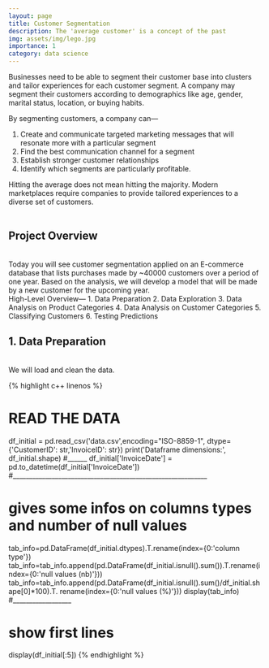 ```yaml
---
layout: page
title: Customer Segmentation
description: The 'average customer' is a concept of the past
img: assets/img/lego.jpg
importance: 1
category: data science
---
```








Businesses need to be able to segment their customer base into clusters and tailor experiences for each customer segment. A company may segment their customers according to demographics like age, gender, marital status, location, or buying habits.

By segmenting customers, a company can—

1. Create and communicate targeted marketing messages that will resonate more with a particular segment
2. Find the best communication channel for a segment
3. Establish stronger customer relationships
4. Identify which segments are particularly profitable.


Hitting the average does not mean hitting the majority. Modern marketplaces require companies to provide tailored experiences to a diverse set of customers.
<br>
<br>
<h2>Project Overview</h2>
<br>
Today you will see customer segmentation applied on an E-commerce database that lists purchases made by ~40000 customers over a period of one year. Based on the analysis, we will develop a model that will be made by a new customer for the upcoming year.
<br>
High-Level Overview—
1. Data Preparation
2. Data Exploration
3. Data Analysis on Product Categories
4. Data Analysis on Customer Categories
5. Classifying Customers
6. Testing Predictions

<br>
<h2>1. Data Preparation</h2>
<br>
We will load and clean the data.


{% highlight c++ linenos %}
# READ THE DATA
df_initial = pd.read_csv('data.csv',encoding="ISO-8859-1",
                         dtype={'CustomerID': str,'InvoiceID': str})
print('Dataframe dimensions:', df_initial.shape)
#______
df_initial['InvoiceDate'] = pd.to_datetime(df_initial['InvoiceDate'])
#____________________________________________________________
# gives some infos on columns types and number of null values
tab_info=pd.DataFrame(df_initial.dtypes).T.rename(index={0:'column type'})
tab_info=tab_info.append(pd.DataFrame(df_initial.isnull().sum()).T.rename(index={0:'null values (nb)'}))
tab_info=tab_info.append(pd.DataFrame(df_initial.isnull().sum()/df_initial.shape[0]*100).T.
                         rename(index={0:'null values (%)'}))
display(tab_info)
#__________________
# show first lines
display(df_initial[:5])
{% endhighlight %}